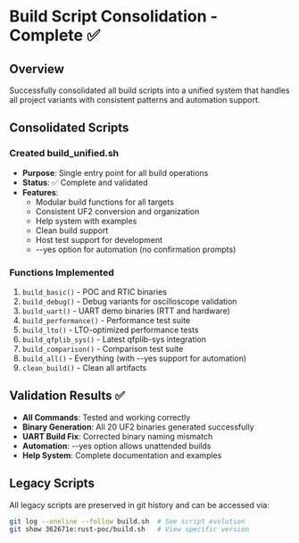 # Build Script Consolidation - Complete ✅

## Overview
Successfully consolidated all build scripts into a unified system that handles all project variants with consistent patterns and automation support.

## Consolidated Scripts

### Created build_unified.sh
- **Purpose**: Single entry point for all build operations
- **Status**: ✅ Complete and validated
- **Features**:
  - Modular build functions for all targets
  - Consistent UF2 conversion and organization
  - Help system with examples
  - Clean build support
  - Host test support for development
  - --yes option for automation (no confirmation prompts)

### Functions Implemented
1. `build_basic()` - POC and RTIC binaries
2. `build_debug()` - Debug variants for oscilloscope validation
3. `build_uart()` - UART demo binaries (RTT and hardware)
4. `build_performance()` - Performance test suite
5. `build_lto()` - LTO-optimized performance tests
6. `build_qfplib_sys()` - Latest qfplib-sys integration
7. `build_comparison()` - Comparison test suite
8. `build_all()` - Everything (with --yes support for automation)
9. `clean_build()` - Clean all artifacts

## Validation Results ✅
- **All Commands**: Tested and working correctly
- **Binary Generation**: All 20 UF2 binaries generated successfully
- **UART Build Fix**: Corrected binary naming mismatch
- **Automation**: --yes option allows unattended builds
- **Help System**: Complete documentation and examples

## Legacy Scripts
All legacy scripts are preserved in git history and can be accessed via:
```bash
git log --oneline --follow build.sh  # See script evolution
git show 362671e:rust-poc/build.sh   # View specific version
```